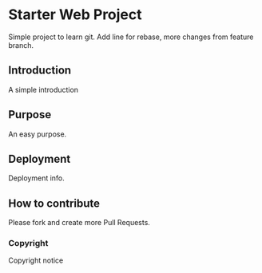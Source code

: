 # Starter Web Project

Simple project to learn git.
Add line for rebase, more changes from feature branch.

## Introduction

A simple introduction

## Purpose

An easy purpose.

## Deployment

Deployment info.

## How to contribute

Please fork and create more Pull Requests.

### Copyright

Copyright notice
